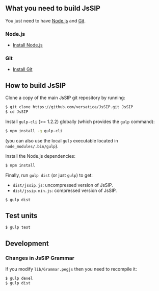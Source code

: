 ## What you need to build JsSIP

You just need to have [Node.js](http://nodejs.org/) and [Git](http://git-scm.com/).


### Node.js

* [Install Node.js](https://nodejs.org/en/download/)

### Git

* [Install Git](http://git-scm.com/book/en/Getting-Started-Installing-Git)


## How to build JsSIP

Clone a copy of the main JsSIP git repository by running:

```bash
$ git clone https://github.com/versatica/JsSIP.git JsSIP
$ cd JsSIP
```

Install `gulp-cli` (>= 1.2.2) globally (which provides the `gulp` command):

```bash
$ npm install -g gulp-cli
```

(you can also use the local `gulp` executable located in `node_modules/.bin/gulp`).

Install the Node.js dependencies:

```bash
$ npm install
```

Finally, run `gulp dist` (or just `gulp`) to get:

* `dist/jssip.js`: uncompressed version of JsSIP.
* `dist/jssip.min.js`: compressed version of JsSIP.

```bash
$ gulp dist
```


## Test units

```bash
$ gulp test
```


## Development

### Changes in JsSIP Grammar

If you modify `lib/Grammar.pegjs` then you need to recompile it:

```bash
$ gulp devel
$ gulp dist
```

